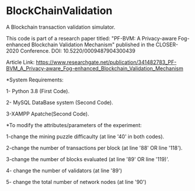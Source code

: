 # BlockChainValidation
A Blockchain transaction validation simulator. 


This code is part of a research paper titled: "PF-BVM: A Privacy-aware Fog-enhanced Blockchain Validation Mechanism" published in the CLOSER-2020 Conference.
DOI: 10.5220/0009487904300439

Article Link: https://www.researchgate.net/publication/341482783_PF-BVM_A_Privacy-aware_Fog-enhanced_Blockchain_Validation_Mechanism

*System Requirements:

1- Python 3.8 (First Code).

2- MySQL DataBase system (Second Code).

3-XAMPP Apatche(Second Code).



*To modify the attributes/parameters of the experiment:

1-change the mining puzzle difficaulty (at line '40' in both codes).

2-change the number of transactions per block (at line '88' OR line '118'). 

3-change the number of blocks evaluated (at line '89' OR line '119)'.

4- change the number of validators (at line '89')

5- change the total number of network nodes (at line '90')
